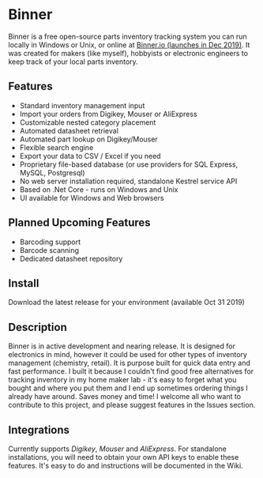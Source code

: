 # Binner
Binner is a free open-source parts inventory tracking system you can run locally in Windows or Unix, or online at [Binner.io (launches in Dec 2019)](http://binner.io). It was created for makers (like myself), hobbyists or electronic engineers to keep track of your local parts inventory.

## Features
* Standard inventory management input
* Import your orders from Digikey, Mouser or AliExpress
* Customizable nested category placement
* Automated datasheet retrieval
* Automated part lookup on Digikey/Mouser
* Flexible search engine
* Export your data to CSV / Excel if you need
* Proprietary file-based database (or use providers for SQL Express, MySQL, Postgresql)
* No web server installation required, standalone Kestrel service API
* Based on .Net Core - runs on Windows and Unix
* UI available for Windows and Web browsers

## Planned Upcoming Features
* Barcoding support
* Barcode scanning
* Dedicated datasheet repository

## Install

Download the latest release for your environment (available Oct 31 2019)

## Description

Binner is in active development and nearing release. It is designed for electronics in mind, however it could be used for other types of inventory management (chemistry, retail). It is purpose built for quick data entry and fast performance. I built it because I couldn't find good free alternatives for tracking inventory in my home maker lab - it's easy to forget what you bought and where you put them and I end up sometimes ordering things I already have around. Saves money and time! I welcome all who want to contribute to this project, and please suggest features in the Issues section.

## Integrations

Currently supports _Digikey_, _Mouser_ and _AliExpress_. For standalone installations, you will need to obtain your own API keys to enable these features. It's easy to do and instructions will be documented in the Wiki.
